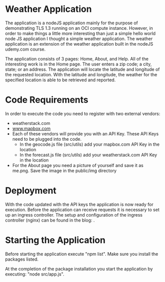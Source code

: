 # Weather Application 
The application is a nodeJS application mainly for the purpose of demonstrating TLS 1.3 running on an OCI compute instance. However,  in order to make things a little more interesting than just a simple hello world node JS application I thought a simple weather application.  The weather application is an extension of the weather application built in the nodeJS udemy.com course. 

The application consists of 3 pages: Home, About, and Help. All of the interesting work is in the Home page. The user enters a zip code; a city, state; or an address. The application will locate the latitude and longitude of the requested location. With the latitude and longitude, the weather for the specified location is able to be retrieved and reported.

# Code Requirements
In order to execute the code you need to register with two external vendors:
- weatherstack.com
- www.mapbox.com
- Each of these vendors will provide you with an API Key. These API Keys need to be plugged into the code.
    - In the geocode.js file (src/utils) add your mapbox.com API Key in the location <mapbox API Key Here>
    - In the forecast.js file (src/utils) add your weatherstack.com API Key in the location <weatherstack API Key Here>
- For the About page you need a picture of yourself and save it as me.png. Save the image in the public/img directory

# Deployment
With the code updated with the API keys the application is now ready for execution. Before the application can receive requests it is necessary to set up an ingress controller. The setup and configuration of the ingress controller (nginx) can be found in the blog: <blog location>.

# Starting the Application
Before starting the application execute "npm list". Make sure you install the packages listed.

At the completion of the package installation you start the application by executing: "node src/app.js".



